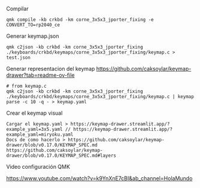 Compilar

```
qmk compile -kb crkbd -km corne_3x5x3_jporter_fixing -e CONVERT_TO=rp2040_ce
```

Generar keymap.json

```
qmk c2json -kb crkbd -km corne_3x5x3_jporter_fixing ./keyboards/crkbd/keymaps/corne_3x5x3_jporter_fixing/keymap.c > test.json
```

Generar representacion del keymap https://github.com/caksoylar/keymap-drawer?tab=readme-ov-file

```
# from keymap.c
qmk c2json -kb crkbd -km corne_3x5x3_jporter_fixing ./keyboards/crkbd/keymaps/corne_3x5x3_jporter_fixing/keymap.c | keymap parse -c 10 -q - > keymap.yaml
```

Crear el keymap visual

```
Cargar el keymap.yaml > https://keymap-drawer.streamlit.app/?example_yaml=3x5.yaml // https://keymap-drawer.streamlit.app/?example_yaml=miryoku.yaml
Docs de como hacerlo > https://github.com/caksoylar/keymap-drawer/blob/v0.17.0/KEYMAP_SPEC.md
https://github.com/caksoylar/keymap-drawer/blob/v0.17.0/KEYMAP_SPEC.md#layers
```

Video configuración QMK

https://www.youtube.com/watch?v=k9YnXnE7cBI&ab_channel=HolaMundo 